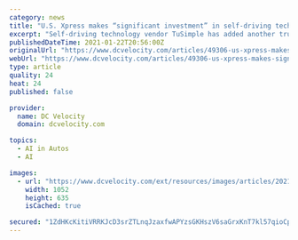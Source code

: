```yaml
---
category: news
title: "U.S. Xpress makes “significant investment” in self-driving tech vendor"
excerpt: "Self-driving technology vendor TuSimple has added another truck fleet to its list of financial backers, announcing Thursday that truckload carrier U.S. Xpress Enterprises Inc. had made a “significant investment” in the company. The new funding comes ..."
publishedDateTime: 2021-01-22T20:56:00Z
originalUrl: "https://www.dcvelocity.com/articles/49306-us-xpress-makes-significant-investment-in-self-driving-tech-vendor"
webUrl: "https://www.dcvelocity.com/articles/49306-us-xpress-makes-significant-investment-in-self-driving-tech-vendor"
type: article
quality: 24
heat: 24
published: false

provider:
  name: DC Velocity
  domain: dcvelocity.com

topics:
  - AI in Autos
  - AI

images:
  - url: "https://www.dcvelocity.com/ext/resources/images/articles/2021/202101/tusimple-truck-Screen-Shot-2021-01-22-at-25247-PM.png?height=635&t=1611345226&width=1200"
    width: 1052
    height: 635
    isCached: true

secured: "1ZdHKcKitiVRRKJcD3srZTLnqJzaxfwAPYzsGKHszV6saGrxKnT7kl57qioCpIFmBcuYZ2KJVexDG8s44N1cMmBuGbOTFSxjTCPJiUd6nxqP6cQZJBlNoOtZyvxYk7Io4oKSM99w2eWwMF6JE4+YQB6nWbTElpc2XO7NtfQTh3TfYgEt4E55U8Bc6wvUfBsUiuOrrpGkRdZ6HuCS2vEe2wzH7NjLjGO0R1u47CBvg6Z3Ncti14VMUAAiB3knUUHdt3ih8n+/a8N7jfpRKrKtWgB1Bo4l44cDCvLQGeb5rNHPK0MOiPF7KMBANmfiJ58K94DzmkVFEXVxCwwfuCtnR+13C/nb8VhaA0og8L3XSqo=;Uu1UekCw2hfRcqY/xp635w=="
---
```



